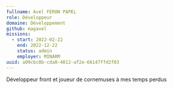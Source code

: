 ```yaml
---
fullname: Avel FERON PAPEL
role: Développeur
domaine: Développement
github: magavel
missions:
  - start: 2022-02-22
    end: 2022-12-22
    status: admin
    employer: MINARM
uuid: a09cbc0b-cda0-4012-af2e-66147ffd2f03
---
```

Développeur front et joueur de cornemuses à mes temps perdus